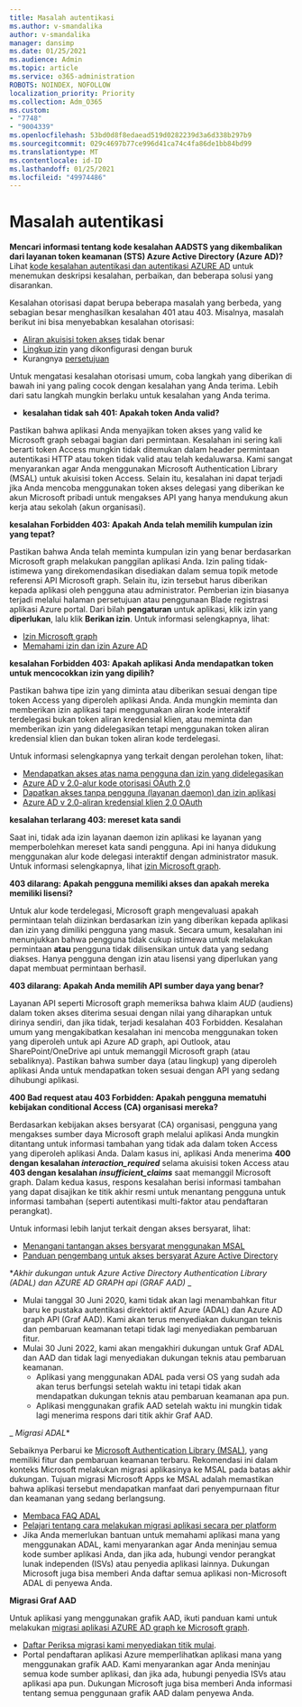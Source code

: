 ```yaml
---
title: Masalah autentikasi
ms.author: v-smandalika
author: v-smandalika
manager: dansimp
ms.date: 01/25/2021
ms.audience: Admin
ms.topic: article
ms.service: o365-administration
ROBOTS: NOINDEX, NOFOLLOW
localization_priority: Priority
ms.collection: Adm_O365
ms.custom:
- "7748"
- "9004339"
ms.openlocfilehash: 53bd0d8f8edaead519d0282239d3a6d338b297b9
ms.sourcegitcommit: 029c4697b77ce996d41ca74c4fa86de1bb84bd99
ms.translationtype: MT
ms.contentlocale: id-ID
ms.lasthandoff: 01/25/2021
ms.locfileid: "49974486"
---
```

# <a name="authentication-issues"></a>Masalah autentikasi

**Mencari informasi tentang kode kesalahan AADSTS yang dikembalikan dari layanan token keamanan (STS) Azure Active Directory (Azure AD)?** Lihat [kode kesalahan autentikasi dan autentikasi AZURE AD](https://docs.microsoft.com/azure/active-directory/develop/reference-aadsts-error-codes) untuk menemukan deskripsi kesalahan, perbaikan, dan beberapa solusi yang disarankan.

Kesalahan otorisasi dapat berupa beberapa masalah yang berbeda, yang sebagian besar menghasilkan kesalahan 401 atau 403. Misalnya, masalah berikut ini bisa menyebabkan kesalahan otorisasi:

- [Aliran akuisisi token akses](https://docs.microsoft.com/azure/active-directory/develop/authentication-vs-authorization) tidak benar 
- [Lingkup izin](https://docs.microsoft.com/azure/active-directory/develop/v2-permissions-and-consent) yang dikonfigurasi dengan buruk 
- Kurangnya [persetujuan](https://docs.microsoft.com/azure/active-directory/develop/howto-convert-app-to-be-multi-tenant#understanding-user-and-admin-consent)

Untuk mengatasi kesalahan otorisasi umum, coba langkah yang diberikan di bawah ini yang paling cocok dengan kesalahan yang Anda terima. Lebih dari satu langkah mungkin berlaku untuk kesalahan yang Anda terima.

- **kesalahan tidak sah 401: Apakah token Anda valid?**

Pastikan bahwa aplikasi Anda menyajikan token akses yang valid ke Microsoft graph sebagai bagian dari permintaan. Kesalahan ini sering kali berarti token Access mungkin tidak ditemukan dalam header permintaan autentikasi HTTP atau token tidak valid atau telah kedaluwarsa. Kami sangat menyarankan agar Anda menggunakan Microsoft Authentication Library (MSAL) untuk akuisisi token Access. Selain itu, kesalahan ini dapat terjadi jika Anda mencoba menggunakan token akses delegasi yang diberikan ke akun Microsoft pribadi untuk mengakses API yang hanya mendukung akun kerja atau sekolah (akun organisasi).

**kesalahan Forbidden 403: Apakah Anda telah memilih kumpulan izin yang tepat?**

Pastikan bahwa Anda telah meminta kumpulan izin yang benar berdasarkan Microsoft graph melakukan panggilan aplikasi Anda. Izin paling tidak-istimewa yang direkomendasikan disediakan dalam semua topik metode referensi API Microsoft graph. Selain itu, izin tersebut harus diberikan kepada aplikasi oleh pengguna atau administrator. Pemberian izin biasanya terjadi melalui halaman persetujuan atau penggunaan Blade registrasi aplikasi Azure portal. Dari bilah **pengaturan** untuk aplikasi, klik izin yang **diperlukan**, lalu klik **Berikan izin**. Untuk informasi selengkapnya, lihat:

- [Izin Microsoft graph](https://docs.microsoft.com/graph/permissions-reference) 
- [Memahami izin dan izin Azure AD](https://docs.microsoft.com/azure/active-directory/develop/v2-permissions-and-consent)

**kesalahan Forbidden 403: Apakah aplikasi Anda mendapatkan token untuk mencocokkan izin yang dipilih?**

Pastikan bahwa tipe izin yang diminta atau diberikan sesuai dengan tipe token Access yang diperoleh aplikasi Anda. Anda mungkin meminta dan memberikan izin aplikasi tapi menggunakan aliran kode interaktif terdelegasi bukan token aliran kredensial klien, atau meminta dan memberikan izin yang didelegasikan tetapi menggunakan token aliran kredensial klien dan bukan token aliran kode terdelegasi.

Untuk informasi selengkapnya yang terkait dengan perolehan token, lihat:

- [Mendapatkan akses atas nama pengguna dan izin yang didelegasikan](https://docs.microsoft.com/graph/auth-v2-user) 
- [Azure AD v 2.0-alur kode otorisasi OAuth 2,0](https://docs.microsoft.com/azure/active-directory/develop/v2-oauth2-auth-code-flow) 
- [Dapatkan akses tanpa pengguna (layanan daemon) dan izin aplikasi](https://docs.microsoft.com/graph/auth-v2-service) 
- [Azure AD v 2.0-aliran kredensial klien 2,0 OAuth](https://docs.microsoft.com/azure/active-directory/develop/v2-oauth2-client-creds-grant-flow)

**kesalahan terlarang 403: mereset kata sandi**

Saat ini, tidak ada izin layanan daemon izin aplikasi ke layanan yang memperbolehkan mereset kata sandi pengguna. Api ini hanya didukung menggunakan alur kode delegasi interaktif dengan administrator masuk. Untuk informasi selengkapnya, lihat [izin Microsoft graph](https://docs.microsoft.com/graph/permissions-reference).

**403 dilarang: Apakah pengguna memiliki akses dan apakah mereka memiliki lisensi?**

Untuk alur kode terdelegasi, Microsoft graph mengevaluasi apakah permintaan telah diizinkan berdasarkan izin yang diberikan kepada aplikasi dan izin yang dimiliki pengguna yang masuk. Secara umum, kesalahan ini menunjukkan bahwa pengguna tidak cukup istimewa untuk melakukan permintaan **atau** pengguna tidak dilisensikan untuk data yang sedang diakses. Hanya pengguna dengan izin atau lisensi yang diperlukan yang dapat membuat permintaan berhasil.

**403 dilarang: Apakah Anda memilih API sumber daya yang benar?**

Layanan API seperti Microsoft graph memeriksa bahwa klaim *AUD* (audiens) dalam token akses diterima sesuai dengan nilai yang diharapkan untuk dirinya sendiri, dan jika tidak, terjadi kesalahan 403 Forbidden. Kesalahan umum yang mengakibatkan kesalahan ini mencoba menggunakan token yang diperoleh untuk api Azure AD graph, api Outlook, atau SharePoint/OneDrive api untuk memanggil Microsoft graph (atau sebaliknya). Pastikan bahwa sumber daya (atau lingkup) yang diperoleh aplikasi Anda untuk mendapatkan token sesuai dengan API yang sedang dihubungi aplikasi.

**400 Bad request atau 403 Forbidden: Apakah pengguna mematuhi kebijakan conditional Access (CA) organisasi mereka?**

Berdasarkan kebijakan akses bersyarat (CA) organisasi, pengguna yang mengakses sumber daya Microsoft graph melalui aplikasi Anda mungkin ditantang untuk informasi tambahan yang tidak ada dalam token Access yang diperoleh aplikasi Anda. Dalam kasus ini, aplikasi Anda menerima **400 dengan kesalahan *interaction_required*** selama akuisisi token Access atau **403 dengan kesalahan *insufficient_claims*** saat memanggil Microsoft graph. Dalam kedua kasus, respons kesalahan berisi informasi tambahan yang dapat disajikan ke titik akhir resmi untuk menantang pengguna untuk informasi tambahan (seperti autentikasi multi-faktor atau pendaftaran perangkat).

Untuk informasi lebih lanjut terkait dengan akses bersyarat, lihat:

- [Menangani tantangan akses bersyarat menggunakan MSAL](https://docs.microsoft.com/azure/active-directory/develop/msal-error-handling-dotnet#conditional-access-and-claims-challenges) 
- [Panduan pengembang untuk akses bersyarat Azure Active Directory](https://docs.microsoft.com/azure/active-directory/develop/v2-conditional-access-dev-guide)

**_Akhir dukungan untuk Azure Active Directory Authentication Library (ADAL) dan AZURE AD GRAPH api (GRAF AAD)_* _

- Mulai tanggal 30 Juni 2020, kami tidak akan lagi menambahkan fitur baru ke pustaka autentikasi direktori aktif Azure (ADAL) dan Azure AD graph API (Graf AAD). Kami akan terus menyediakan dukungan teknis dan pembaruan keamanan tetapi tidak lagi menyediakan pembaruan fitur.
- Mulai 30 Juni 2022, kami akan mengakhiri dukungan untuk Graf ADAL dan AAD dan tidak lagi menyediakan dukungan teknis atau pembaruan keamanan.
    - Aplikasi yang menggunakan ADAL pada versi OS yang sudah ada akan terus berfungsi setelah waktu ini tetapi tidak akan mendapatkan dukungan teknis atau pembaruan keamanan apa pun.
    - Aplikasi menggunakan grafik AAD setelah waktu ini mungkin tidak lagi menerima respons dari titik akhir Graf AAD.

_ *Migrasi ADAL**

Sebaiknya Perbarui ke [Microsoft Authentication Library (MSAL)](https://docs.microsoft.com/azure/active-directory/develop/v2-overview), yang memiliki fitur dan pembaruan keamanan terbaru. Rekomendasi ini dalam konteks Microsoft melakukan migrasi aplikasinya ke MSAL pada batas akhir dukungan. Tujuan migrasi Microsoft Apps ke MSAL adalah memastikan bahwa aplikasi tersebut mendapatkan manfaat dari penyempurnaan fitur dan keamanan yang sedang berlangsung.

- [Membaca FAQ ADAL](https://docs.microsoft.com/azure/active-directory/develop/msal-migration#frequently-asked-questions-faq) 
- [Pelajari tentang cara melakukan migrasi aplikasi secara per platform](https://docs.microsoft.com/azure/active-directory/develop/msal-migration#frequently-asked-questions-faq) 
- Jika Anda memerlukan bantuan untuk memahami aplikasi mana yang menggunakan ADAL, kami menyarankan agar Anda meninjau semua kode sumber aplikasi Anda, dan jika ada, hubungi vendor perangkat lunak independen (ISVs) atau penyedia aplikasi lainnya. Dukungan Microsoft juga bisa memberi Anda daftar semua aplikasi non-Microsoft ADAL di penyewa Anda.

**Migrasi Graf AAD**

Untuk aplikasi yang menggunakan grafik AAD, ikuti panduan kami untuk melakukan [migrasi aplikasi AZURE AD graph ke Microsoft graph](https://docs.microsoft.com/graph/migrate-azure-ad-graph-planning-checklist?view=graph-rest-1.0&preserve-view=true).

- [Daftar Periksa migrasi kami menyediakan titik mulai](https://docs.microsoft.com/graph/migrate-azure-ad-graph-planning-checklist). 
- Portal pendaftaran aplikasi Azure memperlihatkan aplikasi mana yang menggunakan grafik AAD. Kami menyarankan agar Anda meninjau semua kode sumber aplikasi, dan jika ada, hubungi penyedia ISVs atau aplikasi apa pun. Dukungan Microsoft juga bisa memberi Anda informasi tentang semua penggunaan grafik AAD dalam penyewa Anda.

 










